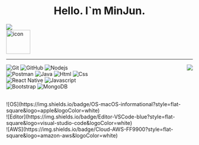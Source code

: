<h1 align="center">Hello. I`m MinJun.</h1>
<img src="https://capsule-render.vercel.app/api?type=waving&color=BDBDC8&height=150&section=header&text=Welcome!" />  
<div style="display: flex; align-items: flex-start;"><img src="https://techstack-generator.vercel.app/github-icon.svg" alt="icon" width="65" height="65" /></div>  
<hr>

<img src="https://github-readme-stats.vercel.app/api/top-langs/?username=kang-minjune&layout=compact&count_private=true&theme=gruvbox" align="right"/>

![Git](https://img.shields.io/badge/GIT-E44C30?style=flat&logo=git&logoColor=white)
![GitHub](https://img.shields.io/badge/-GitHub-181717?style=flat-square&logo=github)
![Nodejs](https://img.shields.io/badge/-Nodejs-black?style=flat-square&logo=Node.js)<br>
![Postman](https://img.shields.io/badge/Postman-black?style=flat-square&logo=postman)
![Java](https://img.shields.io/badge/Java-ED8B00?style=flat&logo=java&logoColor=white)
![Html](https://img.shields.io/badge/HTML5-E34F26?style=flat&logo=html5&logoColor=white)
![Css](https://img.shields.io/badge/CSS3-1572B6?style=flat&logo=css3&logoColor=white)<br>
![React Native](https://img.shields.io/badge/react_native-%2320232a.svg?style=flat&logo=react&logoColor=%2361DAFB)
![Javascript](https://img.shields.io/badge/JavaScript-323330?style=flat&logo=javascript&logoColor=F7DF1E)<br>
![Bootstrap](https://img.shields.io/badge/-Bootstrap-563D7C?style=flat-square&logo=bootstrap)
![MongoDB](https://img.shields.io/badge/-MongoDB-black?style=flat-square&logo=mongodb)

<br>
![OS](https://img.shields.io/badge/OS-macOS-informational?style=flat-square&logo=apple&logoColor=white) <br>
![Editor](https://img.shields.io/badge/Editor-VSCode-blue?style=flat-square&logo=visual-studio-code&logoColor=white)<br>
![AWS](https://img.shields.io/badge/Cloud-AWS-FF9900?style=flat-square&logo=amazon-aws&logoColor=white)<br>
<!--
**kang-minjune/kang-minjune** is a ✨ _special_ ✨ repository because its `README.md` (this file) appears on your GitHub profile.

Here are some ideas to get you started:

- 🔭 I’m currently working on ...
- 🌱 I’m currently learning ...
- 👯 I’m looking to collaborate on ...
- 🤔 I’m looking for help with ...
- 💬 Ask me about ...
- 📫 How to reach me: ...
- 😄 Pronouns: ...
- ⚡ Fun fact: ...
-->
